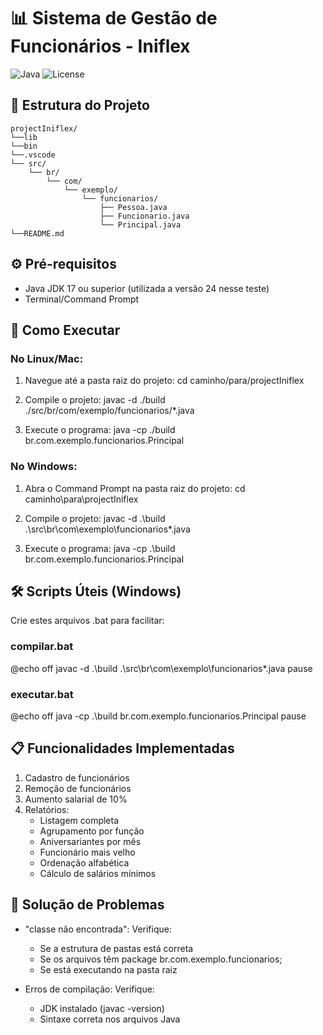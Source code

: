 # 📊 Sistema de Gestão de Funcionários - Iniflex

![Java](https://img.shields.io/badge/Java-11+-blue?logo=java&style=flat)
![License](https://img.shields.io/badge/License-MIT-green?style=flat)

## 📂 Estrutura do Projeto

```text
projectIniflex/
└──lib
└──bin
└──.vscode
└── src/
    └── br/
        └── com/
            └── exemplo/
                └── funcionarios/
                    ├── Pessoa.java
                    ├── Funcionario.java
                    └── Principal.java
└──README.md
```

## ⚙️ Pré-requisitos

- Java JDK 17 ou superior (utilizada a versão 24 nesse teste)
- Terminal/Command Prompt

## 🚀 Como Executar

### No Linux/Mac:

1. Navegue até a pasta raiz do projeto:
cd caminho/para/projectIniflex
2. Compile o projeto:
javac -d ./build ./src/br/com/exemplo/funcionarios/*.java

3. Execute o programa:
java -cp ./build br.com.exemplo.funcionarios.Principal

### No Windows:

1. Abra o Command Prompt na pasta raiz do projeto:
cd caminho\para\projectIniflex
2. Compile o projeto:
javac -d .\build .\src\br\com\exemplo\funcionarios\*.java

3. Execute o programa:
java -cp .\build br.com.exemplo.funcionarios.Principal

## 🛠️ Scripts Úteis (Windows)

Crie estes arquivos .bat para facilitar:

### compilar.bat
@echo off
javac -d .\build .\src\br\com\exemplo\funcionarios\*.java
pause

### executar.bat
@echo off
java -cp .\build br.com.exemplo.funcionarios.Principal
pause

## 📋 Funcionalidades Implementadas

1. Cadastro de funcionários
2. Remoção de funcionários
3. Aumento salarial de 10%
4. Relatórios:
   - Listagem completa
   - Agrupamento por função
   - Aniversariantes por mês
   - Funcionário mais velho
   - Ordenação alfabética
   - Cálculo de salários mínimos

## 🔧 Solução de Problemas

- "classe não encontrada": Verifique:
  - Se a estrutura de pastas está correta
  - Se os arquivos têm package br.com.exemplo.funcionarios;
  - Se está executando na pasta raiz

- Erros de compilação: Verifique:
  - JDK instalado (javac -version)
  - Sintaxe correta nos arquivos Java
